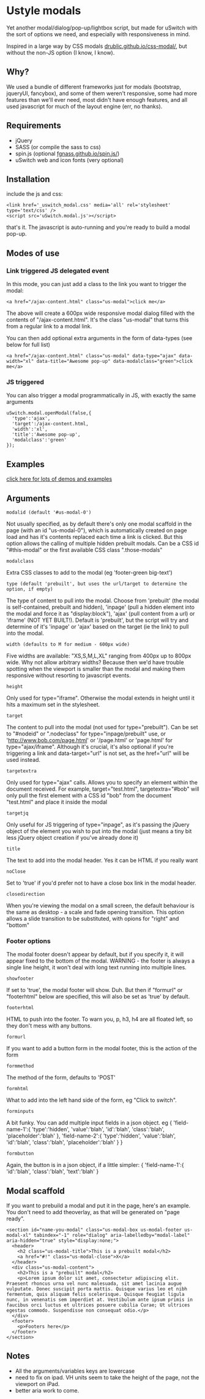 # Ustyle modals

Yet another modal/dialog/pop-up/lightbox script, but made for uSwitch with the sort of options we need, and especially with responsiveness in mind.

Inspired in a large way by CSS modals [drublic.github.io/css-modal/](http://drublic.github.io/css-modal/), but without the non-JS option (I know, I know).

## Why?

We used a bundle of different frameworks just for modals (bootstrap, jqueryUI, fancybox), and some of them weren't responsive, some had more features than we'll ever need, most didn't have enough features, and all used javascript for much of the layout engine (err, no thanks).

## Requirements

- jQuery
- SASS (or compile the sass to css)
- spin.js (optional [fgnass.github.io/spin.js/](http://fgnass.github.io/spin.js/))
- uSwitch web and icon fonts (very optional)

## Installation

include the js and css:

    <link href='_uswitch_modal.css' media='all' rel='stylesheet' type='text/css' />
    <script src='uSwitch.modal.js'></script>

that's it. The javascript is auto-running and you're ready to build a modal pop-up.

## Modes of use

### Link triggered JS delegated event

In this mode, you can just add a class to the link you want to trigger the modal:

    <a href="/ajax-content.html" class="us-modal">click me</a>

The above will create a 600px wide responsive modal dialog filled with the contents of "/ajax-content.html". It's the class "us-modal" that turns this from a regular link to a modal link.

You can then add optional extra arguments in the form of data-types (see below for full list)

    <a href="/ajax-content.html" class="us-modal" data-type="ajax" data-width="xl" data-title="Awesome pop-up" data-modalclass="green">click me</a>

### JS triggered

You can also trigger a modal programmatically in JS, with exactly the same arguments

    uSwitch.modal.openModal(false,{
      'type':'ajax',
      'target':/ajax-content.html,
      'width':'xl',
      'title':'Awesome pop-up',
      'modalclass':'green'
    });

## Examples

[click here for lots of demos and examples](http://uswitch.github.io/ustyle-modals/)

## Arguments

    modalid (default '#us-modal-0')
Not usually specified, as by default there's only one modal scaffold in the page (with an id "us-modal-0"), which is automatically created on page load and has it's contents replaced each time a link is clicked. But this option allows the calling of multiple hidden prebuilt modals. Can be a CSS id "#this-modal" or the first available CSS class ".those-modals"

    modalclass
Extra CSS classes to add to the modal (eg 'footer-green big-text')

    type (default 'prebuilt', but uses the url/target to determine the option, if empty)
The type of content to pull into the modal. Choose from 'prebuilt' (the modal is self-contained, prebuilt and hidden), 'inpage' (pull a hidden element into the modal and force it as "display:block"), 'ajax' (pull content from a url) or 'iframe' (NOT YET BUILT!). Default is 'prebuilt', but the script will try and determine of it's 'inpage' or 'ajax' based on the target (ie the link) to pull into the modal.

    width (defaults to M for medium - 600px wide)
Five widths are available: "XS,S,M,L,XL" ranging from 400px up to 800px wide. Why not allow arbitrary widths? Because then we'd have trouble spotting when the viewport is smaller than the modal and making them responsive without resorting to javascript events.

    height
Only used for type="iframe". Otherwise the modal extends in height until it hits a maximum set in the stylesheet.

    target
The content to pull into the modal (not used for type="prebuilt"). Can be set to "#nodeid" or ".nodeclass" for type="inpage/prebuilt" use, or 'http://www.bob.com/page.html' or '/page.html' or 'page.html' for type="ajax/iframe". Although it's crucial, it's also optional if you're triggering a link and data-target="url" is not set, as the href="url" will be used instead.

    targetextra
Only used for type="ajax" calls. Allows you to specify an element within the document received. For example, target="test.html", targetextra="#bob" will only pull the first element with a CSS id "bob" from the document "test.html" and place it inside the modal

    targetjq
Only useful for JS triggering of type="inpage", as it's passing the jQuery object of the element you wish to put into the modal (just means a tiny bit less jQuery object creation if you've already done it)

    title
The text to add into the modal header. Yes it can be HTML if you really want

    noClose
Set to 'true' if you'd prefer not to have a close box link in the modal header.

    closedirection
When you're viewing the modal on a small screen, the default behaviour is the same as desktop - a scale and fade opening transition. This option allows a slide transition to be substituted, with opions for "right" and "bottom"

### Footer options

The modal footer doesn't appear by default, but if you specify it, it will appear fixed to the bottom of the modal. WARNING - the footer is always a single line height, it won't deal with long text running into multiple lines.

    showfooter
If set to 'true', the modal footer will show. Duh. But then if "formurl" or "footerhtml" below are specified, this will also be set as 'true' by default.

    footerhtml
HTML to push into the footer. To warn you, p, h3, h4 are all floated left, so they don't mess with any buttons.

    formurl
If you want to add a button form in the modal footer, this is the action of the form

    formmethod
The method of the form, defaults to 'POST'

    formhtml
What to add into the left hand side of the form, eg "Click to switch".

    forminputs
A bit funky. You can add multiple input fields in a json object. eg
{
 'field-name-1':{
  'type':'hidden',
  'value':'blah',
  'id':'blah',
  'class':'blah',
  'placeholder':'blah'
 },
 'field-name-2':{
  'type':'hidden',
  'value':'blah',
  'id':'blah',
  'class':'blah',
  'placeholder':'blah'
 }
}

    formbutton
Again, the button is in a json object, if a little simpler:
{
 'field-name-1':{
  'id':'blah',
  'class':'blah',
  'text':'blah'
 }

## Modal scaffold

If you want to prebuild a modal and put it in the page, here's an example. You don't need to add theoverlay, as that will be generated on "page ready".

    <section id="name-you-modal" class="us-modal-box us-modal-footer us-modal-xl" tabindex="-1" role="dialog" aria-labelledby="modal-label" aria-hidden="true" style="display:none;">
      <header>
        <h2 class="us-modal-title">This is a prebuilt modal</h2>
        <a href="#!" class="us-modal-close">X</a>
      </header>
      <div class="us-modal-content">
        <h2>This is a "prebuilt" modal</h2>
        <p>Lorem ipsum dolor sit amet, consectetur adipiscing elit. Praesent rhoncus urna vel nunc malesuada, sit amet lacinia augue vulputate. Donec suscipit porta mattis. Quisque varius leo et nibh fermentum, quis aliquam felis scelerisque. Quisque feugiat ligula nunc, in venenatis sem imperdiet at. Vestibulum ante ipsum primis in faucibus orci luctus et ultrices posuere cubilia Curae; Ut ultrices egestas commodo. Suspendisse non consequat odio.</p>
      </div>
      <footer>
        <p>Footers here</p>
      </footer>
    </section>
        
## Notes

- All the arguments/variables keys are lowercase
- need to fix on ipad. VH units seem to take the height of the page, not the viewport on iPad.
- better aria work to come.